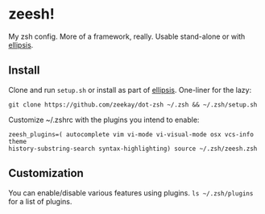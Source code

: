 # zeesh!
My zsh config. More of a framework, really. Usable stand-alone
or with [ellipsis](https://github.com/zeekay/ellipsis).

## Install
Clone and run `setup.sh` or install as part of
[ellipsis](https://github.com/zeekay/ellipsis). One-liner for the lazy:

    git clone https://github.com/zeekay/dot-zsh ~/.zsh && ~/.zsh/setup.sh

Customize ~/.zshrc with the plugins you intend to enable:

    zeesh_plugins=( autocomplete vim vi-mode vi-visual-mode osx vcs-info theme
    history-substring-search syntax-highlighting) source ~/.zsh/zeesh.zsh

## Customization
You can enable/disable various features using
plugins. `ls ~/.zsh/plugins` for a list of plugins.
